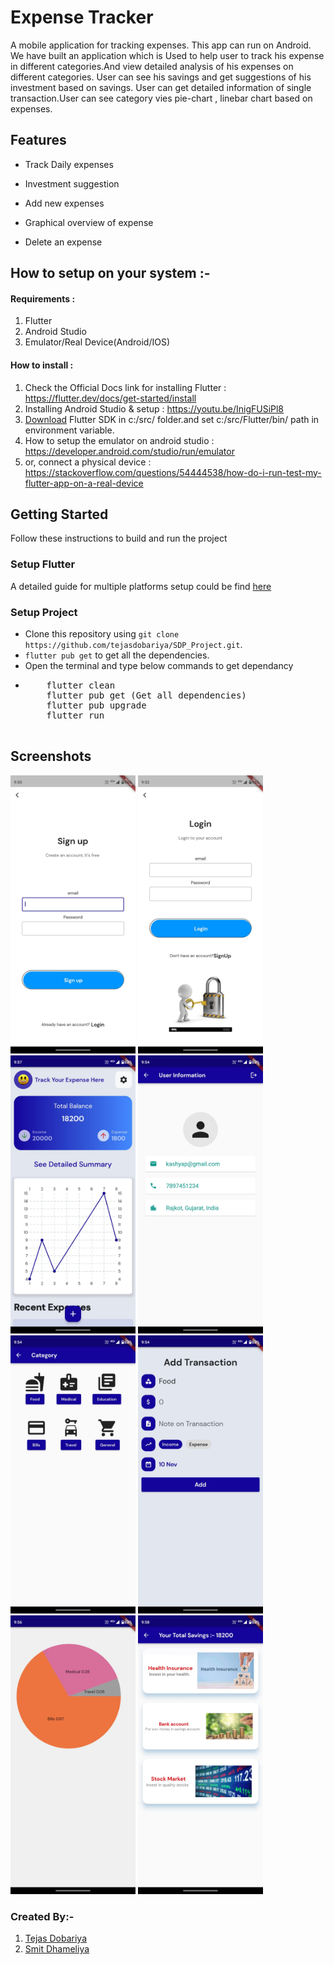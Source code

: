 # Expense Tracker

A mobile application for tracking expenses. This app can run on Android. We have built an application which is Used to help user to track his expense in different categories.And view detailed analysis of his expenses on different categories. User can see his savings and get suggestions of his investment based on savings. User can get detailed information of single transaction.User can see category vies pie-chart , linebar chart  based on expenses.

## Features

- Track Daily expenses

- Investment suggestion

- Add new expenses

- Graphical overview of expense

- Delete an expense

## How to setup on your system :- 

#### Requirements : 
 1. Flutter
 2. Android Studio 
 3. Emulator/Real Device(Android/IOS)

#### How to install : 

1. Check the Official Docs link for installing Flutter : https://flutter.dev/docs/get-started/install 
2. Installing Android Studio & setup : https://youtu.be/InigFUSiPl8
3. [Download](https://flutter.dev/docs/get-started/install) Flutter SDK in c:/src/ folder.and set c:/src/Flutter/bin/ path in environment variable.
4. How to setup the emulator on android studio : https://developer.android.com/studio/run/emulator 
5. or, connect a physical device : https://stackoverflow.com/questions/54444538/how-do-i-run-test-my-flutter-app-on-a-real-device

## Getting Started

Follow these instructions to build and run the project

### Setup Flutter

A detailed guide for multiple platforms setup could be find [here](https://flutter.dev/docs/get-started/install/)

### Setup Project

- Clone this repository using `git clone https://github.com/tejasdobariya/SDP_Project.git`.
- `flutter pub get` to get all the dependencies.
- Open the terminal and type below commands to get dependancy
- <pre>
      flutter clean 
      flutter pub get (Get all dependencies)
      flutter pub upgrade 
      flutter run
    </pre>

## Screenshots


<p>
<img src="assets/images/one.jpeg" alt="Splash View" width="200">
<img src="assets/images/two.jpeg" alt="Splash View" width="200">
<img src="assets/images/eight.jpeg" alt="Splash View" width="200">
<img src="assets/images/three.jpeg" alt="Splash View" width="200">
<img src="assets/images/four.jpeg" alt="Splash View" width="200">
<img src="assets/images/five.jpeg" alt="Splash View" width="200">
<img src="assets/images/six.jpeg" alt="Splash View" width="200">
<img src="assets/images/seven.jpeg" alt="Splash View" width="200">
</p>

### Created By:-
1) [Tejas Dobariya](https://github.com/tejasdobariya/)
2) [Smit Dhameliya](https://github.com/smitdhameliya1/)

